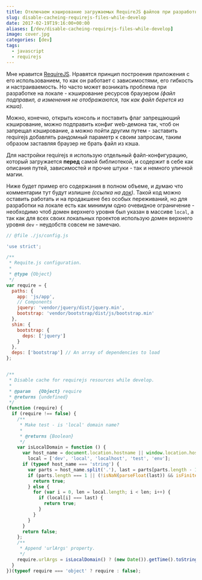 ```yaml
---
title: Отключаем кэширование загружаемых RequireJS файлов при разработке
slug: disable-cacheing-requirejs-files-while-develop
date: 2017-02-19T19:16:00+00:00
aliases: [/dev/disable-cacheing-requirejs-files-while-develop]
image: cover.jpg
categories: [dev]
tags:
  - javascript
  - requirejs
---
```


Мне нравится [RequireJS](http://requirejs.org/). Нравятся принцип построения приложения с его использованием, то как он работает с зависимостями, его гибкость и настраиваемость. Но часто может возникать проблема при разработке на локале - кэширование ресурсов браузером _(файл подправил, а изменения не отображаются, так как файл берется из кэша)_.

Можно, конечно, открыть консоль и поставить флаг запрещающий кэширование, можно подправить конфиг web-демона так, чтоб он запрещал кэширование, а можно пойти другим путем - заставить requirejs добавлять рандомный параметр к своим запросам, таким образом заставляя браузер не брать файл из кэша.

<!--more-->

Для настройки requirejs я использую отдельный файл-конфигурацию, который загружается **перед** самой библиотекой, и содержит в себе как описания путей, зависимостей и прочие штуки - так и немного уличной магии.

Ниже будет пример его содержания в полном объеме, и думаю что комментарии тут будут излишне _(ссылка на [док](http://requirejs.org/docs/api.html#config))_. Такой код можно оставить работать и на продакшене без особых переживаний, но для разработки на локале есть как минимум одно очевидное ограничение - необходимо чтоб домен верхнего уровня был указан в массиве `local`, а так как для всех своих локальных проектов использую домен верхнего уровня `dev` - неудобств совсем не замечаю.

<!--more-->

```javascript
// @file ./js/config.js

'use strict';

/**
 * Requite.js configuration.
 *
 * @type {Object}
 */
var require = {
  paths: {
    app: 'js/app',
    // Components
    jquery: 'vendor/jquery/dist/jquery.min',
    bootstrap: 'vendor/bootstrap/dist/js/bootstrap.min'
  },
  shim: {
    bootstrap: {
      deps: ['jquery']
    }
  },
  deps: ['bootstrap'] // An array of dependencies to load
};


/**
 * Disable cache for requirejs resources while develop.
 *
 * @param   {Object} require
 * @returns {undefined}
 */
(function (require) {
  if (require !== false) {
    /**
     * Make test - is 'local' domain name?
     *
     * @returns {Boolean}
     */
    var isLocalDomain = function () {
      var host_name = document.location.hostname || window.location.host,
        local = ['dev', 'local', 'localhost', 'test', 'env'];
      if (typeof host_name === 'string') {
        var parts = host_name.split('.'), last = parts[parts.length - 1];
        if (parts.length === 1 || (!isNaN(parseFloat(last)) && isFinite(last))) {
          return true;
        } else {
          for (var i = 0, len = local.length; i < len; i++) {
            if (local[i] === last) {
              return true;
            }
          }
        }
      }
      return false;
    };
    /**
     * Append 'urlArgs' property.
     */
    require.urlArgs = isLocalDomain() ? (new Date()).getTime().toString() : null;
  }
})(typeof require === 'object' ? require : false);
```
